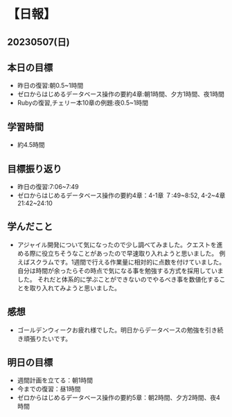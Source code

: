 # 【日報】
## 20230507(日)
## 本日の目標
- 昨日の復習:朝0.5~1時間
- ゼロからはじめるデータベース操作の要約4章:朝1時間、夕方1時間、夜1時間
- Rubyの復習,チェリー本10章の例題:夜0.5~1時間

## 学習時間
- 約4.5時間

## 目標振り返り
- 昨日の復習:7:06~7:49
- ゼロからはじめるデータベース操作の要約4章：4-1章 ７:49~8:52, 4-2~4章21:42~24:10

## 学んだこと
- アジャイル開発について気になったので少し調べてみました。クエストを進める際に役立ちそうなことがあったので早速取り入れようと思いました。
例えばスクラムです。1週間で行える作業量に相対的に点数を付けていました。自分は時間が余ったらその時点で気になる事を勉強する方式を採用していました。
それだと体系的に学ぶことができないのでやるべき事を数値化することを取り入れてみようと思いました。

## 感想
- ゴールデンウィークお疲れ様でした。明日からデータベースの勉強を引き続き頑張りたいです。

## 明日の目標
- 週間計画を立てる：朝1時間
- 今までの復習：昼1時間
- ゼロからはじめるデータベース操作の要約5章：朝2時間、夕方2時間、夜4時間


